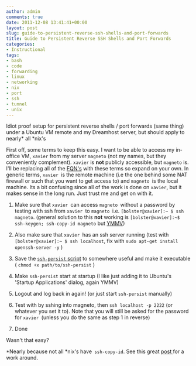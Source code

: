 ```yaml
---
author: admin
comments: true
date: 2011-12-08 13:41:41+00:00
layout: post
slug: guide-to-persistent-reverse-ssh-shells-and-port-forwards
title: Guide to Persistent Reverse SSH Shells and Port Forwards
categories:
- Instructional
tags:
- bash
- code
- forwarding
- linux
- networking
- nix
- port
- ssh
- tunnel
- unix
---
```


Idiot proof setup for persistent reverse shells / port forwards (same thing) under a Ubuntu VM remote and my Dreamhost server, but should apply to nearly\* all \*nix's

First off, some terms to keep this easy. I want to be able to access my in-office VM, `xavier` from my server `magneto` (not my names, but they conveniently complement). `xavier` is **not** publicly accessible, but `magneto` is. I'll be replacing all of the [FQN's](http://en.wikipedia.org/wiki/Fully_qualified_name) with these terms so expand on your own. In generic terms, `xavier `is the remote machine (i.e the one behind some NAT firewall or such that you want to get access to) and `magneto `is the local machine. Its a bit confusing since all of the work is done on `xavier`, but it makes sense in the long run. Just trust me and get on with it.

	
  1. Make sure that `xavier `can access `magneto `without a password by testing with ssh from `xavier `to `magneto `i.e. `[bolster@xavier]:~ $ ssh magneto`. (general solution to this **not** working is `[bolster@xavier]:~$ ssh-keygen; ssh-copy-id magneto` but [YMMV](http://www.urbandictionary.com/define.php?term=YMMV))

	
  2. Also make sure that `xavier `has an ssh server running (test with `[bolster@xavier]:~ $ ssh localhost`, fix with `sudo apt-get install openssh-server -y` )

	
  3. Save the [`ssh-persist` script](http://pastebin.com/5Xj9vMm5) to somewhere useful and make it executable ( `chmod +x path/to/ssh-persist` )

	
  4. Make `ssh-persist` start at startup (I like just adding it to Ubuntu's 'Startup Applications' dialog, again YMMV)

	
  5. Logout and log back in again! (or just start `ssh-persist` manually)

	
  6. Test with by sshing into magneto, then `ssh localhost -p 2222` (or whatever you set it to). Note that you will still be asked for the password for `xavier `(unless you do the same as step 1 in reverse)

	
  7. Done

Wasn't that easy?

\*Nearly because not all \*nix's have` ssh-copy-id`. See this great [post ](http://blogs.translucentcode.org/mick/archives/000230.html)for a work around.
